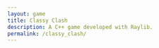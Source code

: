 ```yaml
---
layout: game
title: Classy Clash
description: A C++ game developed with Raylib.
permalink: /classy_clash/
---
```

